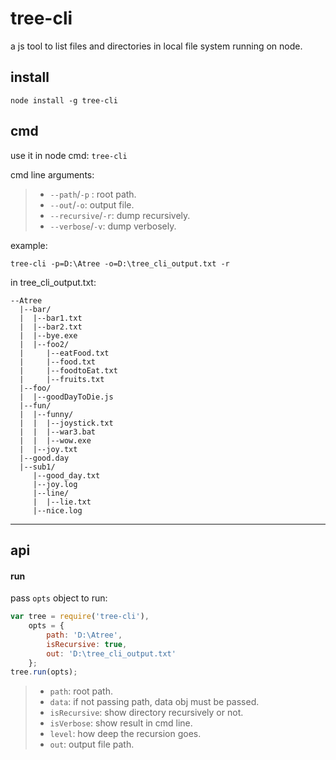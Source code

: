 tree-cli
======

a js tool to list files and directories in local file system running on node.

install
----------
```
node install -g tree-cli
```

cmd
----------

use it in node cmd: ``tree-cli``

cmd line arguments:

> * ``--path``/``-p`` : root path.
> * ``--out``/``-o``: output file.
> * ``--recursive``/``-r``: dump recursively.
> * ``--verbose``/``-v``: dump verbosely.

example:
```
tree-cli -p=D:\Atree -o=D:\tree_cli_output.txt -r
```

in tree_cli_output.txt:
```
--Atree
  |--bar/
  |  |--bar1.txt
  |  |--bar2.txt
  |  |--bye.exe
  |  |--foo2/
  |     |--eatFood.txt
  |     |--food.txt
  |     |--foodtoEat.txt
  |     |--fruits.txt
  |--foo/
  |  |--goodDayToDie.js
  |--fun/
  |  |--funny/
  |  |  |--joystick.txt
  |  |  |--war3.bat
  |  |  |--wow.exe
  |  |--joy.txt
  |--good.day
  |--sub1/
     |--good_day.txt
     |--joy.log
     |--line/
     |  |--lie.txt
     |--nice.log
```
------------------------

api
----------

#### run

pass ``opts`` object to run:
```javascript
var tree = require('tree-cli'),
    opts = {
		path: 'D:\Atree',
		isRecursive: true,
		out: 'D:\tree_cli_output.txt'
	};
tree.run(opts);
```

> * ``path``: root path.
> * ``data``: if not passing path, data obj must be passed.
> * ``isRecursive``: show directory recursively or not.
> * ``isVerbose``: show result in cmd line.
> * ``level``: how deep the recursion goes.
> * ``out``: output file path.
